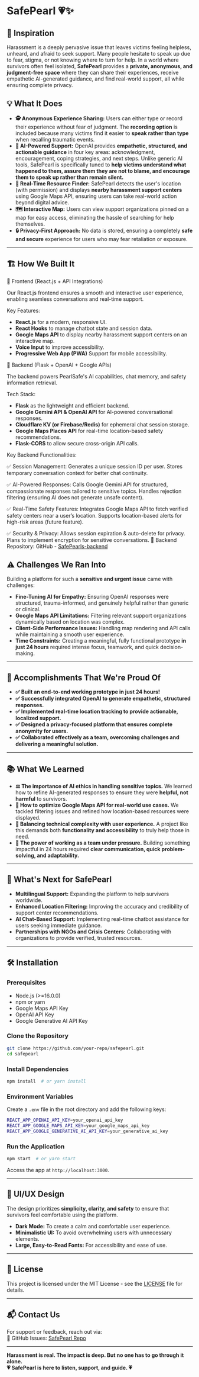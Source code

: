 # SafePearl 💗✨

## 🚀 Inspiration
Harassment is a deeply pervasive issue that leaves victims feeling helpless, unheard, and afraid to seek support. Many people hesitate to speak up due to fear, stigma, or not knowing where to turn for help. In a world where survivors often feel isolated, **SafePearl** provides a **private, anonymous, and judgment-free space** where they can share their experiences, receive empathetic AI-generated guidance, and find real-world support, all while ensuring complete privacy.  

## 💡 What It Does
- **🕵️ Anonymous Experience Sharing:** Users can either type or record their experience without fear of judgment. The **recording option** is included because many victims find it easier to **speak rather than type** when recalling traumatic events.  
- **🤖 AI-Powered Support:** OpenAI provides **empathetic, structured, and actionable guidance** in four key areas: acknowledgment, encouragement, coping strategies, and next steps. Unlike generic AI tools, SafePearl is specifically tuned to **help victims understand what happened to them, assure them they are not to blame, and encourage them to speak up rather than remain silent.**  
- **📍 Real-Time Resource Finder:** SafePearl detects the user's location (with permission) and displays **nearby harassment support centers** using Google Maps API, ensuring users can take real-world action beyond digital advice.  
- **🗺️ Interactive Map:** Users can view support organizations pinned on a map for easy access, eliminating the hassle of searching for help themselves.  
- **🔒 Privacy-First Approach:** No data is stored, ensuring a completely **safe and secure** experience for users who may fear retaliation or exposure.  

---

## 🏗️ How We Built It
🔹 Frontend (React.js + API Integrations)

Our React.js frontend ensures a smooth and interactive user experience, enabling seamless conversations and real-time support.

Key Features:
- **React.js** for a modern, responsive UI.
- **React Hooks** to manage chatbot state and session data.
- **Google Maps API** to display nearby harassment support centers on an interactive map.
- **Voice Input** to improve accessibility.
- **Progressive Web App (PWA)** Support for mobile accessibility.

🔹 Backend (Flask + OpenAI + Google APIs)

The backend powers PearlSafe's AI capabilities, chat memory, and safety information retrieval.

Tech Stack:
- **Flask** as the lightweight and efficient backend.
- **Google Gemini API & OpenAI API** for AI-powered conversational responses.
- **Cloudflare KV (or Firebase/Redis)** for ephemeral chat session storage.
- **Google Maps Places API** for real-time location-based safety recommendations.
- **Flask-CORS** to allow secure cross-origin API calls.
  
Key Backend Functionalities:

✅ Session Management:
Generates a unique session ID per user.
Stores temporary conversation context for better chat continuity.

✅ AI-Powered Responses:
Calls Google Gemini API for structured, compassionate responses tailored to sensitive topics.
Handles rejection filtering (ensuring AI does not generate unsafe content).

✅ Real-Time Safety Features:
Integrates Google Maps API to fetch verified safety centers near a user’s location.
Supports location-based alerts for high-risk areas (future feature).

✅ Security & Privacy:
Allows session expiration & auto-delete for privacy.
Plans to implement encryption for sensitive conversations.
🔗 Backend Repository: GitHub - [SafePearls-backend](https://github.com/soubhi/SafePearls-backend)

## ⚠️ Challenges We Ran Into
Building a platform for such a **sensitive and urgent issue** came with challenges:  
- **Fine-Tuning AI for Empathy:** Ensuring OpenAI responses were structured, trauma-informed, and genuinely helpful rather than generic or clinical.  
- **Google Maps API Limitations:** Filtering relevant support organizations dynamically based on location was complex.  
- **Client-Side Performance Issues:** Handling map rendering and API calls while maintaining a smooth user experience.  
- **Time Constraints:** Creating a meaningful, fully functional prototype **in just 24 hours** required intense focus, teamwork, and quick decision-making.  

---

## 🎉 Accomplishments That We're Proud Of
- **✅ Built an end-to-end working prototype in just 24 hours!**  
- **✅ Successfully integrated OpenAI to generate empathetic, structured responses.**  
- **✅ Implemented real-time location tracking to provide actionable, localized support.**  
- **✅ Designed a privacy-focused platform that ensures complete anonymity for users.**  
- **✅ Collaborated effectively as a team, overcoming challenges and delivering a meaningful solution.**  

---

## 📚 What We Learned
- **⚖️ The importance of AI ethics in handling sensitive topics.** We learned how to refine AI-generated responses to ensure they were **helpful, not harmful** to survivors.  
- **📍 How to optimize Google Maps API for real-world use cases.** We tackled filtering issues and refined how location-based resources were displayed.  
- **🔄 Balancing technical complexity with user experience.** A project like this demands both **functionality and accessibility** to truly help those in need.  
- **🤝 The power of working as a team under pressure.** Building something impactful in 24 hours required **clear communication, quick problem-solving, and adaptability.**  

---

## 🌟 What's Next for SafePearl
- **Multilingual Support:** Expanding the platform to help survivors worldwide.  
- **Enhanced Location Filtering:** Improving the accuracy and credibility of support center recommendations.  
- **AI Chat-Based Support:** Implementing real-time chatbot assistance for users seeking immediate guidance.  
- **Partnerships with NGOs and Crisis Centers:** Collaborating with organizations to provide verified, trusted resources.  

---

## 🛠️ Installation

### Prerequisites
- Node.js (>=16.0.0)  
- npm or yarn  
- Google Maps API Key  
- OpenAI API Key  
- Google Generative AI API Key  

### Clone the Repository
```sh
git clone https://github.com/your-repo/safepearl.git
cd safepearl
```

### Install Dependencies
```sh
npm install  # or yarn install
```

### Environment Variables
Create a `.env` file in the root directory and add the following keys:
```sh
REACT_APP_OPENAI_API_KEY=your_openai_api_key
REACT_APP_GOOGLE_MAPS_API_KEY=your_google_maps_api_key
REACT_APP_GOOGLE_GENERATIVE_AI_API_KEY=your_generative_ai_key
```

### Run the Application
```sh
npm start  # or yarn start
```
Access the app at `http://localhost:3000`.  

---

## 🎨 UI/UX Design
The design prioritizes **simplicity, clarity, and safety** to ensure that survivors feel comfortable using the platform. 
- **Dark Mode:** To create a calm and comfortable user experience. 
- **Minimalistic UI:** To avoid overwhelming users with unnecessary elements. 
- **Large, Easy-to-Read Fonts:** For accessibility and ease of use. 

---

## 📜 License
This project is licensed under the MIT License - see the [LICENSE](LICENSE) file for details.

---

## 📬 Contact Us
For support or feedback, reach out via:  
🐙 GitHub Issues: [SafePearl Repo](https://github.com/SoundaryaKhanapur/SafePearl/issues)  

---

**Harassment is real. The impact is deep. But no one has to go through it alone.**  
**💗 SafePearl is here to listen, support, and guide. 💗**  
